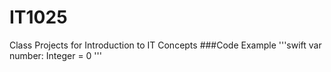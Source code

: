 # IT1025
Class Projects for Introduction to IT Concepts
###Code Example
'''swift
var number: Integer = 0
'''
